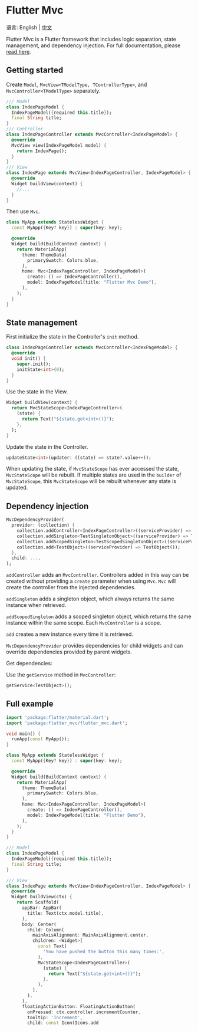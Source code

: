 # Flutter Mvc

语言: English | [中文](https://github.com/yiiim/flutter_mvc/blob/master/README-zh.md)

Flutter Mvc is a Flutter framework that includes logic separation, state management, and dependency injection. For full documentation, please [read here](https://github.com/yiiim/flutter_mvc/wiki).

## Getting started

Create `Model`, `MvcView<TModelType, TControllerType>`, and `MvcController<TModelType>` separately.

```dart
/// Model
class IndexPageModel {
  IndexPageModel({required this.title});
  final String title;
}
/// Controller
class IndexPageController extends MvcController<IndexPageModel> {
  @override
  MvcView view(IndexPageModel model) {
    return IndexPage();
  }
}
/// View
class IndexPage extends MvcView<IndexPageController, IndexPageModel> {
  @override
  Widget buildView(context) {
    //...
  }
}
```

Then use `Mvc`.

```dart
class MyApp extends StatelessWidget {
  const MyApp({Key? key}) : super(key: key);

  @override
  Widget build(BuildContext context) {
    return MaterialApp(
      theme: ThemeData(
        primarySwatch: Colors.blue,
      ),
      home: Mvc<IndexPageController, IndexPageModel>(
        create: () => IndexPageController(),
        model: IndexPageModel(title: "Flutter Mvc Demo"),
      ),
    );
  }
}
```

## State management

First initialize the state in the Controller's `init` method.

```dart
class IndexPageController extends MvcController<IndexPageModel> {
  @override
  void init() {
    super.init();
    initState<int>(0);
  }
}
```

Use the state in the View.

```dart
Widget buildView(context) {
  return MvcStateScope<IndexPageController>(
    (state) {
      return Text("${state.get<int>()}");
    },
  );
}
```

Update the state in the Controller.

```dart
updateState<int>(updater: ((state) => state?.value++));
```

When updating the state, if `MvcStateScope` has ever accessed the state, `MvcStateScope` will be rebuilt. If multiple states are used in the `builder` of `MvcStateScope`, this `MvcStateScope` will be rebuilt whenever any state is updated.

## Dependency injection

```dart
MvcDependencyProvider(
  provider: (collection) {
    collection.addController<IndexPageController>((serviceProvider) => IndexPageController());
    collection.addSingleton<TestSingletonObject>((serviceProvider) => TestSingletonObject());
    collection.addScopedSingleton<TestScopedSingletonObject>((serviceProvider) => TestScopedSingletonObject());
    collection.add<TestObject>((serviceProvider) => TestObject());
  },
  child: ...,
);
```

`addController` adds an `MvcController`. Controllers added in this way can be created without providing a `create` parameter when using `Mvc`. `Mvc` will create the controller from the injected dependencies.

`addSingleton` adds a singleton object, which always returns the same instance when retrieved.

`addScopedSingleton` adds a scoped singleton object, which returns the same instance within the same scope. Each `MvcController` is a scope.

`add` creates a new instance every time it is retrieved.

`MvcDependencyProvider` provides dependencies for child widgets and can override dependencies provided by parent widgets.

Get dependencies:

Use the `getService` method in `MvcController`:

```dart
getService<TestObject>();
```

## Full example

```dart
import 'package:flutter/material.dart';
import 'package:flutter_mvc/flutter_mvc.dart';

void main() {
  runApp(const MyApp());
}

class MyApp extends StatelessWidget {
  const MyApp({Key? key}) : super(key: key);

  @override
  Widget build(BuildContext context) {
    return MaterialApp(
      theme: ThemeData(
        primarySwatch: Colors.blue,
      ),
      home: Mvc<IndexPageController, IndexPageModel>(
        create: () => IndexPageController(),
        model: IndexPageModel(title: "Flutter Demo"),
      ),
    );
  }
}

/// Model
class IndexPageModel {
  IndexPageModel({required this.title});
  final String title;
}

/// View
class IndexPage extends MvcView<IndexPageController, IndexPageModel> {
  @override
  Widget buildView(ctx) {
    return Scaffold(
      appBar: AppBar(
        title: Text(ctx.model.title),
      ),
      body: Center(
        child: Column(
          mainAxisAlignment: MainAxisAlignment.center,
          children: <Widget>[
            const Text(
              'You have pushed the button this many times:',
            ),
            MvcStateScope<IndexPageController>(
              (state) {
                return Text("${state.get<int>()}");
              },
            ),
          ],
        ),
      ),
      floatingActionButton: FloatingActionButton(
        onPressed: ctx.controller.incrementCounter,
        tooltip: 'Increment',
        child: const Icon(Icons.add